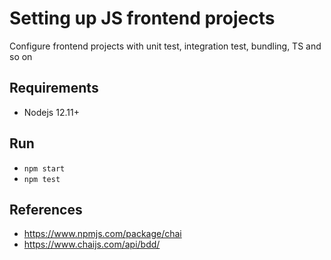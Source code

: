 # Setting up JS frontend projects
Configure frontend projects with unit test, integration test, bundling, TS and so on

## Requirements
* Nodejs 12.11+

## Run
* `npm start`
* `npm test`

## References
* https://www.npmjs.com/package/chai
* https://www.chaijs.com/api/bdd/


